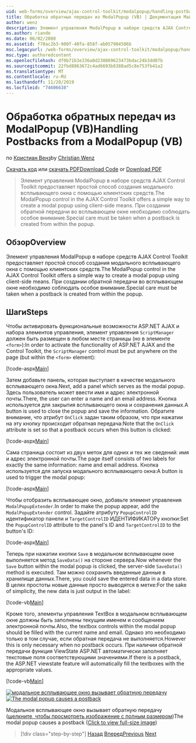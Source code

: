 ```yaml
---
uid: web-forms/overview/ajax-control-toolkit/modalpopup/handling-postbacks-from-a-modalpopup-vb
title: Обработка обратных передач из ModalPopup (VB) | Документация Майкрософт
author: wenz
description: Элемент управления ModalPopup в наборе средств AJAX Control Toolkit предоставляет простой способ создания модального всплывающего окна с помощью клиентских средств. При торговом терминале необходимо уделить особое внимание.
ms.author: riande
ms.date: 06/02/2008
ms.assetid: f70ac2b3-900f-40fa-858f-ab057904506b
msc.legacyurl: /web-forms/overview/ajax-control-toolkit/modalpopup/handling-postbacks-from-a-modalpopup-vb
msc.type: authoredcontent
ms.openlocfilehash: df0b71b3e336a0d230869623473bdac24b3dd07b
ms.sourcegitcommit: 22fbd8863672c4ad6693b8388ad5c8e753fb41a2
ms.translationtype: MT
ms.contentlocale: ru-RU
ms.lasthandoff: 11/28/2019
ms.locfileid: "74606638"
---
```

# <a name="handling-postbacks-from-a-modalpopup-vb"></a><span data-ttu-id="42ad4-104">Обработка обратных передач из ModalPopup (VB)</span><span class="sxs-lookup"><span data-stu-id="42ad4-104">Handling Postbacks from a ModalPopup (VB)</span></span>

<span data-ttu-id="42ad4-105">по [Кристиан Венз](https://github.com/wenz)</span><span class="sxs-lookup"><span data-stu-id="42ad4-105">by [Christian Wenz](https://github.com/wenz)</span></span>

<span data-ttu-id="42ad4-106">[Скачать код](https://download.microsoft.com/download/2/4/0/24052038-f942-4336-905b-b60ae56f0dd5/ModalPopup3.vb.zip) или [скачать PDF](https://download.microsoft.com/download/b/6/a/b6ae89ee-df69-4c87-9bfb-ad1eb2b23373/modalpopup3VB.pdf)</span><span class="sxs-lookup"><span data-stu-id="42ad4-106">[Download Code](https://download.microsoft.com/download/2/4/0/24052038-f942-4336-905b-b60ae56f0dd5/ModalPopup3.vb.zip) or [Download PDF](https://download.microsoft.com/download/b/6/a/b6ae89ee-df69-4c87-9bfb-ad1eb2b23373/modalpopup3VB.pdf)</span></span>

> <span data-ttu-id="42ad4-107">Элемент управления ModalPopup в наборе средств AJAX Control Toolkit предоставляет простой способ создания модального всплывающего окна с помощью клиентских средств.</span><span class="sxs-lookup"><span data-stu-id="42ad4-107">The ModalPopup control in the AJAX Control Toolkit offers a simple way to create a modal popup using client-side means.</span></span> <span data-ttu-id="42ad4-108">При создании обратной передачи во всплывающем окне необходимо соблюдать особое внимание.</span><span class="sxs-lookup"><span data-stu-id="42ad4-108">Special care must be taken when a postback is created from within the popup.</span></span>

## <a name="overview"></a><span data-ttu-id="42ad4-109">Обзор</span><span class="sxs-lookup"><span data-stu-id="42ad4-109">Overview</span></span>

<span data-ttu-id="42ad4-110">Элемент управления ModalPopup в наборе средств AJAX Control Toolkit предоставляет простой способ создания модального всплывающего окна с помощью клиентских средств.</span><span class="sxs-lookup"><span data-stu-id="42ad4-110">The ModalPopup control in the AJAX Control Toolkit offers a simple way to create a modal popup using client-side means.</span></span> <span data-ttu-id="42ad4-111">При создании обратной передачи во всплывающем окне необходимо соблюдать особое внимание.</span><span class="sxs-lookup"><span data-stu-id="42ad4-111">Special care must be taken when a postback is created from within the popup.</span></span>

## <a name="steps"></a><span data-ttu-id="42ad4-112">Шаги</span><span class="sxs-lookup"><span data-stu-id="42ad4-112">Steps</span></span>

<span data-ttu-id="42ad4-113">Чтобы активировать функциональные возможности ASP.NET AJAX и набора элементов управления, элемент управления `ScriptManager` должен быть размещен в любом месте страницы (но в элементе `<form>`):</span><span class="sxs-lookup"><span data-stu-id="42ad4-113">In order to activate the functionality of ASP.NET AJAX and the Control Toolkit, the `ScriptManager` control must be put anywhere on the page (but within the `<form>` element):</span></span>

[!code-aspx[Main](handling-postbacks-from-a-modalpopup-vb/samples/sample1.aspx)]

<span data-ttu-id="42ad4-114">Затем добавьте панель, которая выступает в качестве модального всплывающего окна.</span><span class="sxs-lookup"><span data-stu-id="42ad4-114">Next, add a panel which serves as the modal popup.</span></span> <span data-ttu-id="42ad4-115">Здесь пользователь может ввести имя и адрес электронной почты.</span><span class="sxs-lookup"><span data-stu-id="42ad4-115">There, the user can enter a name and an email address.</span></span> <span data-ttu-id="42ad4-116">Кнопка используется для закрытия всплывающего окна и сохранения данных.</span><span class="sxs-lookup"><span data-stu-id="42ad4-116">A button is used to close the popup and save the information.</span></span> <span data-ttu-id="42ad4-117">Обратите внимание, что атрибут `OnClick` задан таким образом, что при нажатии на эту кнопку происходит обратная передача:</span><span class="sxs-lookup"><span data-stu-id="42ad4-117">Note that the `OnClick` attribute is set so that a postback occurs when this button is clicked:</span></span>

[!code-aspx[Main](handling-postbacks-from-a-modalpopup-vb/samples/sample2.aspx)]

<span data-ttu-id="42ad4-118">Сама страница состоит из двух меток для одних и тех же сведений: имя и адрес электронной почты.</span><span class="sxs-lookup"><span data-stu-id="42ad4-118">The page itself consists of two labels for exactly the same information: name and email address.</span></span> <span data-ttu-id="42ad4-119">Кнопка используется для запуска модального всплывающего окна:</span><span class="sxs-lookup"><span data-stu-id="42ad4-119">A button is used to trigger the modal popup:</span></span>

[!code-aspx[Main](handling-postbacks-from-a-modalpopup-vb/samples/sample3.aspx)]

<span data-ttu-id="42ad4-120">Чтобы отобразить всплывающее окно, добавьте элемент управления `ModalPopupExtender`.</span><span class="sxs-lookup"><span data-stu-id="42ad4-120">In order to make the popup appear, add the `ModalPopupExtender` control.</span></span> <span data-ttu-id="42ad4-121">Задайте атрибуту `PopupControlID` идентификатор панели и `TargetControlID` ИДЕНТИФИКАТОРу кнопки:</span><span class="sxs-lookup"><span data-stu-id="42ad4-121">Set the `PopupControlID` attribute to the panel's ID and `TargetControlID` to the button's ID:</span></span>

[!code-aspx[Main](handling-postbacks-from-a-modalpopup-vb/samples/sample4.aspx)]

<span data-ttu-id="42ad4-122">Теперь при нажатии кнопки `Save` в модальном всплывающем окне выполняется метод `SaveData()` на стороне сервера.</span><span class="sxs-lookup"><span data-stu-id="42ad4-122">Now whenever the `Save` button within the modal popup is clicked, the server-side `SaveData()` method is executed.</span></span> <span data-ttu-id="42ad4-123">Там можно сохранить введенные данные в хранилище данных.</span><span class="sxs-lookup"><span data-stu-id="42ad4-123">There, you could save the entered data in a data store.</span></span> <span data-ttu-id="42ad4-124">В целях простоты новые данные просто выводятся в метке:</span><span class="sxs-lookup"><span data-stu-id="42ad4-124">For the sake of simplicity, the new data is just output in the label:</span></span>

[!code-vb[Main](handling-postbacks-from-a-modalpopup-vb/samples/sample5.vb)]

<span data-ttu-id="42ad4-125">Кроме того, элементы управления TextBox в модальном всплывающем окне должны быть заполнены текущим именем и сообщением электронной почты.</span><span class="sxs-lookup"><span data-stu-id="42ad4-125">Also, the textbox controls within the modal popup should be filled with the current name and email.</span></span> <span data-ttu-id="42ad4-126">Однако это необходимо только в том случае, если обратная передача не выполняется.</span><span class="sxs-lookup"><span data-stu-id="42ad4-126">However this is only necessary when no postback occurs.</span></span> <span data-ttu-id="42ad4-127">При наличии обратной передачи функция ViewState ASP.NET автоматически заполняет текстовые поля соответствующими значениями.</span><span class="sxs-lookup"><span data-stu-id="42ad4-127">If there is a postback, the ASP.NET viewstate feature will automatically fill the textboxes with the appropriate values.</span></span>

[!code-vb[Main](handling-postbacks-from-a-modalpopup-vb/samples/sample6.vb)]

<span data-ttu-id="42ad4-128">[![модальное всплывающее окно вызывает обратную передачу](handling-postbacks-from-a-modalpopup-vb/_static/image2.png)](handling-postbacks-from-a-modalpopup-vb/_static/image1.png)</span><span class="sxs-lookup"><span data-stu-id="42ad4-128">[![The modal popup causes a postback](handling-postbacks-from-a-modalpopup-vb/_static/image2.png)](handling-postbacks-from-a-modalpopup-vb/_static/image1.png)</span></span>

<span data-ttu-id="42ad4-129">Модальное всплывающее окно вызывает обратную передачу ([щелкните, чтобы просмотреть изображение с полным размером](handling-postbacks-from-a-modalpopup-vb/_static/image3.png))</span><span class="sxs-lookup"><span data-stu-id="42ad4-129">The modal popup causes a postback ([Click to view full-size image](handling-postbacks-from-a-modalpopup-vb/_static/image3.png))</span></span>

> [!div class="step-by-step"]
> <span data-ttu-id="42ad4-130">[Назад](using-modalpopup-with-a-repeater-control-vb.md)
> [Вперед](positioning-a-modalpopup-vb.md)</span><span class="sxs-lookup"><span data-stu-id="42ad4-130">[Previous](using-modalpopup-with-a-repeater-control-vb.md)
[Next](positioning-a-modalpopup-vb.md)</span></span>
